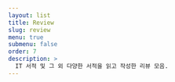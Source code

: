 ```yaml
---
layout: list
title: Review
slug: review
menu: true
submenu: false
order: 7
description: >
  IT 서적 및 그 외 다양한 서적을 읽고 작성한 리뷰 모음.
---
```

